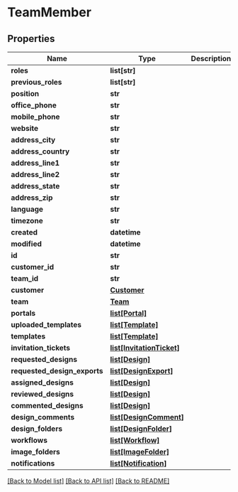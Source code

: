 # TeamMember

## Properties
Name | Type | Description | Notes
------------ | ------------- | ------------- | -------------
**roles** | **list[str]** |  | 
**previous_roles** | **list[str]** |  | [optional] 
**position** | **str** |  | [optional] 
**office_phone** | **str** |  | [optional] 
**mobile_phone** | **str** |  | [optional] 
**website** | **str** |  | [optional] 
**address_city** | **str** |  | [optional] 
**address_country** | **str** |  | [optional] 
**address_line1** | **str** |  | [optional] 
**address_line2** | **str** |  | [optional] 
**address_state** | **str** |  | [optional] 
**address_zip** | **str** |  | [optional] 
**language** | **str** |  | [optional] 
**timezone** | **str** |  | [optional] 
**created** | **datetime** |  | [optional] 
**modified** | **datetime** |  | [optional] 
**id** | **str** |  | [optional] 
**customer_id** | **str** |  | [optional] 
**team_id** | **str** |  | [optional] 
**customer** | [**Customer**](Customer.md) |  | [optional] 
**team** | [**Team**](Team.md) |  | [optional] 
**portals** | [**list[Portal]**](Portal.md) |  | [optional] 
**uploaded_templates** | [**list[Template]**](Template.md) |  | [optional] 
**templates** | [**list[Template]**](Template.md) |  | [optional] 
**invitation_tickets** | [**list[InvitationTicket]**](InvitationTicket.md) |  | [optional] 
**requested_designs** | [**list[Design]**](Design.md) |  | [optional] 
**requested_design_exports** | [**list[DesignExport]**](DesignExport.md) |  | [optional] 
**assigned_designs** | [**list[Design]**](Design.md) |  | [optional] 
**reviewed_designs** | [**list[Design]**](Design.md) |  | [optional] 
**commented_designs** | [**list[Design]**](Design.md) |  | [optional] 
**design_comments** | [**list[DesignComment]**](DesignComment.md) |  | [optional] 
**design_folders** | [**list[DesignFolder]**](DesignFolder.md) |  | [optional] 
**workflows** | [**list[Workflow]**](Workflow.md) |  | [optional] 
**image_folders** | [**list[ImageFolder]**](ImageFolder.md) |  | [optional] 
**notifications** | [**list[Notification]**](Notification.md) |  | [optional] 

[[Back to Model list]](../README.md#documentation-for-models) [[Back to API list]](../README.md#documentation-for-api-endpoints) [[Back to README]](../README.md)


